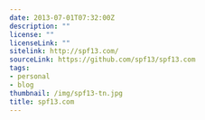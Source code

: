 ```yaml
---
date: 2013-07-01T07:32:00Z
description: ""
license: ""
licenseLink: ""
sitelink: http://spf13.com/
sourceLink: https://github.com/spf13/spf13.com
tags:
- personal
- blog
thumbnail: /img/spf13-tn.jpg
title: spf13.com
---
```


